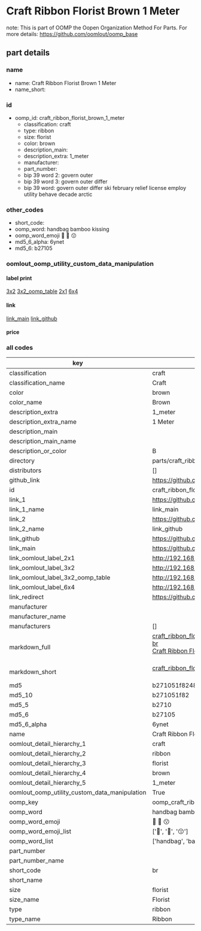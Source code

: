 # Craft Ribbon Florist Brown 1 Meter  

note: This is part of OOMP the Oopen Organization Method For Parts. For more details: https://github.com/oomlout/oomp_base

##  part details
  







### name
* name: Craft Ribbon Florist Brown 1 Meter
* name_short: 
### id
* oomp_id: craft_ribbon_florist_brown_1_meter
  * classification: craft
  * type: ribbon
  * size: florist
  * color: brown
  * description_main: 
  * description_extra: 1_meter
  * manufacturer: 
  * part_number: 
  * bip 39 word 2: govern outer
  * bip 39 word 3: govern outer differ
  * bip 39 word: govern outer differ ski february relief license employ utility behave decade arctic

### other_codes
* short_code: 
* oomp_word: handbag bamboo kissing
* oomp_word_emoji :handbag: :bamboo: :kissing:
* md5_6_alpha: 6ynet
* md5_6: b27105






### oomlout_oomp_utility_custom_data_manipulation
#### label print
[3x2](http://192.168.1.245:1112/?label=oomp%206ynet)
[3x2_oomp_table](http://192.168.1.108:1112/?label=oomp%206ynet)
[2x1](http://192.168.1.242:1112/?label=oomp%206ynet)
[6x4](http://192.168.1.55:1112/?label=oomp%206ynet)    

#### link

[link_main](https://github.com/oomlout/oomlout_oomp_version_1_messy/tree/main/parts/craft_ribbon_florist_brown_1_meter) [link_github](https://github.com/oomlout/oomlout_oomp_version_1_messy/tree/main/parts/craft_ribbon_florist_brown_1_meter)                             

#### price







### all codes 
| key | value |  
| --- | --- |  
| classification | craft |  
| classification_name | Craft |  
| color | brown |  
| color_name | Brown |  
| description_extra | 1_meter |  
| description_extra_name | 1 Meter |  
| description_main |  |  
| description_main_name |  |  
| description_or_color | B  |  
| directory | parts/craft_ribbon_florist_brown_1_meter |  
| distributors | [] |  
| github_link | https://github.com/oomlout/oomlout_oomp_part_src/tree/main/parts/craft_ribbon_florist_brown_1_meter |  
| id | craft_ribbon_florist_brown_1_meter |  
| link_1 | https://github.com/oomlout/oomlout_oomp_version_1_messy/tree/main/parts/craft_ribbon_florist_brown_1_meter |  
| link_1_name | link_main |  
| link_2 | https://github.com/oomlout/oomlout_oomp_version_1_messy/tree/main/parts/craft_ribbon_florist_brown_1_meter |  
| link_2_name | link_github |  
| link_github | https://github.com/oomlout/oomlout_oomp_version_1_messy/tree/main/parts/craft_ribbon_florist_brown_1_meter |  
| link_main | https://github.com/oomlout/oomlout_oomp_version_1_messy/tree/main/parts/craft_ribbon_florist_brown_1_meter |  
| link_oomlout_label_2x1 | http://192.168.1.242:1112/?label=oomp%206ynet |  
| link_oomlout_label_3x2 | http://192.168.1.245:1112/?label=oomp%206ynet |  
| link_oomlout_label_3x2_oomp_table | http://192.168.1.108:1112/?label=oomp%206ynet |  
| link_oomlout_label_6x4 | http://192.168.1.55:1112/?label=oomp%206ynet |  
| link_redirect | https://github.com/oomlout/oomlout_oomp_version_1_messy/tree/main/parts/craft_ribbon_florist_brown_1_meter |  
| manufacturer |  |  
| manufacturer_name |  |  
| manufacturers | [] |  
| markdown_full | [craft_ribbon_florist_brown_1_meter](none)<br>[br](none)<br>[Craft Ribbon Florist Brown 1 Meter](none)<br><br> |  
| markdown_short | [craft_ribbon_florist_brown_1_meter](none)<br><br> |  
| md5 | b271051f8248f026d52a2ca47ba75328 |  
| md5_10 | b271051f82 |  
| md5_5 | b2710 |  
| md5_6 | b27105 |  
| md5_6_alpha | 6ynet |  
| name | Craft Ribbon Florist Brown 1 Meter |  
| oomlout_detail_hierarchy_1 | craft |  
| oomlout_detail_hierarchy_2 | ribbon |  
| oomlout_detail_hierarchy_3 | florist |  
| oomlout_detail_hierarchy_4 | brown |  
| oomlout_detail_hierarchy_5 | 1_meter |  
| oomlout_oomp_utility_custom_data_manipulation | True |  
| oomp_key | oomp_craft_ribbon_florist_brown_1_meter |  
| oomp_word | handbag bamboo kissing |  
| oomp_word_emoji | :handbag: :bamboo: :kissing: |  
| oomp_word_emoji_list | [':handbag:', ':bamboo:', ':kissing:'] |  
| oomp_word_list | ['handbag', 'bamboo', 'kissing'] |  
| part_number |  |  
| part_number_name |  |  
| short_code | br |  
| short_name |  |  
| size | florist |  
| size_name | Florist |  
| type | ribbon |  
| type_name | Ribbon |  
